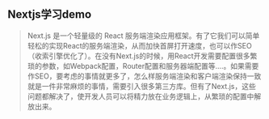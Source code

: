 ## Nextjs学习demo
>Next.js 是一个轻量级的 React 服务端渲染应用框架。有了它我们可以简单轻松的实现React的服务端渲染，从而加快首屏打开速度，也可以作SEO（收索引擎优化了）。在没有Next.js的时候，用React开发需要配置很多繁琐的参数，如Webpack配置，Router配置和服务器端配置等....。如果需要作SEO，要考虑的事情就更多了，怎么样服务端渲染和客户端渲染保持一致就是一件非常麻烦的事情，需要引入很多第三方库。但有了Next.js，这些问题都解决了，使开发人员可以将精力放在业务逻辑上，从繁琐的配置中解放出来。
